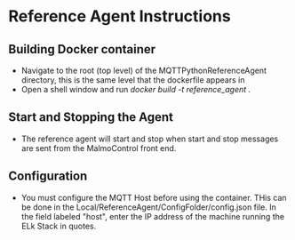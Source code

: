 # Reference Agent Instructions

## Building Docker container
- Navigate to the root (top level) of the MQTTPythonReferenceAgent directory, this is the same level that the dockerfile appears in
- Open a shell window and run *docker build -t reference_agent .*

## Start and Stopping the Agent

- The reference agent will start and stop when start and stop messages are sent from the MalmoControl front end.

## Configuration
- You must configure the MQTT Host before using the container. THis can be done in the Local/ReferenceAgent/ConfigFolder/config.json file. In the field labeled "host", enter the IP address of the machine running the ELk Stack in quotes. 